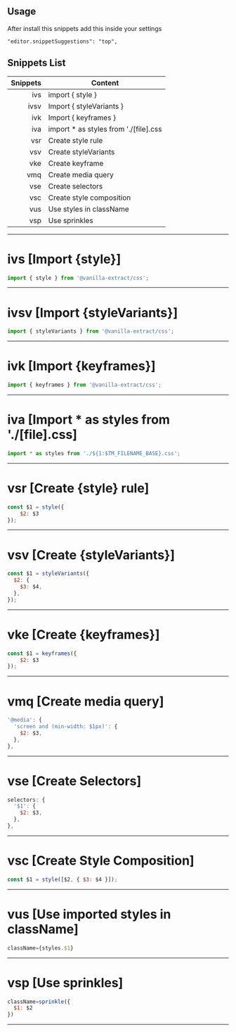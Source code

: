 ## Usage

After install this snippets add this inside your settings

`"editor.snippetSuggestions": "top",`

## Snippets List

| Snippets | Content                              |
| -------: | ------------------------------------ |
| ivs      | import { style }                     |
| ivsv     | Import { styleVariants }             |
| ivk      | Import { keyframes }                 |
| iva      | import * as styles from './[file].css|
| vsr      | Create style rule                    |
| vsv      | Create styleVariants                 |
| vke      | Create keyframe                      |
| vmq      | Create media query                   |
| vse      | Create selectors                     |
| vsc      | Create style composition             |
| vus      | Use styles in className     |
| vsp      | Use sprinkles                        |

---

# ivs [Import {style}]

```js
import { style } from '@vanilla-extract/css';
```

---

# ivsv [Import {styleVariants}]

```js
import { styleVariants } from '@vanilla-extract/css';
```

---
# ivk [Import {keyframes}]

```js
import { keyframes } from '@vanilla-extract/css';
```

---
# iva [Import * as styles from './[file].css]

```js
import * as styles from './${1:$TM_FILENAME_BASE}.css';
```

---
# vsr [Create {style} rule]

```js
const $1 = style({
    $2: $3
});
```

---
# vsv [Create {styleVariants}]

```js
const $1 = styleVariants({
  $2: {
    $3: $4,
  },
});
```

---
# vke [Create {keyframes}]

```js
const $1 = keyframes({
    $2: $3
});
```

---
# vmq [Create media query]

```js
'@media': {
  'screen and (min-width: $1px)': {
    $2: $3,
  },
},
```

---
# vse [Create Selectors]

```js
selectors: {
  '$1': {
    $2: $3,
  },
},
```

---
# vsc [Create Style Composition]

```js
const $1 = style([$2, { $3: $4 }]);
```

---
# vus [Use imported styles in className]

```js
className={styles.$1}
```

---
# vsp [Use sprinkles]

```js
className=sprinkle({
  $1: $2 
})
```

---